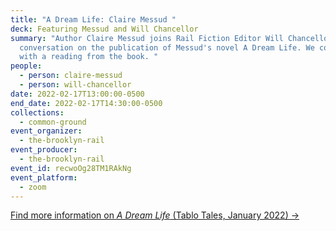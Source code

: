 ```yaml
---
title: "A Dream Life: Claire Messud "
deck: Featuring Messud and Will Chancellor
summary: "Author Claire Messud joins Rail Fiction Editor Will Chancellor for a
  conversation on the publication of Messud's novel A Dream Life. We conclude
  with a reading from the book. "
people:
  - person: claire-messud
  - person: will-chancellor
date: 2022-02-17T13:00:00-0500
end_date: 2022-02-17T14:30:00-0500
collections:
  - common-ground
event_organizer:
  - the-brooklyn-rail
event_producer:
  - the-brooklyn-rail
event_id: recwoOg28TM1RAkNg
event_platform:
  - zoom
---
```

[Find more information on *A Dream Life* (Tablo Tales, January 2022) →](https://www.ipgbook.com/a-dream-life-products-9781649697295.php)